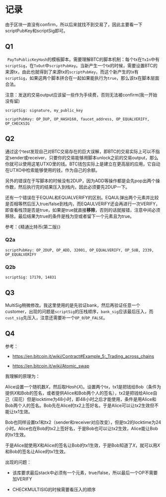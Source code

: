 # 记录

由于区块一直没有confirm，所以后来就找不到交易了，因此主要看一下scriptPubKey和scriptSig即可。

## Q1

` PayToPublicKeyHash`的模板脚本。需要理解BTC的脚本机制：每个tx在`TxIn`中有`scriptSig`，在`TxOut`中`scriptPubKey`。当新产生一个tx的时候，需要设置BTC的来源tx，由此也就得到了来源tx的`scriptPubKey`，而这个新产生的tx有`scriptSig`，如果这两个脚本拼合在一起如果能执行为`true`，那么该tx在脚本层面合法。

注意：发送的交易output应该留一些作为手续费，否则无法被confirm(我一开始没有留)

`scriptSig: signature, my_public_key`

`scriptPubKey: OP_DUP, OP_HASH160, faucet_address, OP_EQUALVERIFY, OP_CHECKSIG`

## Q2

通过这个test发现自己对BTC交易存在的巨大误解，即BTC的交易实际上可以不指定sender或receiver，只要你的交易能够用脚本unlock之前的交易output，那么你就可以使用这笔UTXO里的钱。BTC钱包实际上是建立在更高层的应用，它自动在UTXO中检索能够使用的钱，作为自己的余额。

另外的错误在于写脚本的时候没有2DUP，因为ADD等操作都是会先pop出两个操作数，然后执行完的结果压入到栈内，因此必须要先2DUP一下。

还有一个错误在于EQUAL和EQUALVERIFY的区别。EQAUL弹出两个元素并比较是否相等然后压入true/false到栈内，而EQAULVERIFY还会再进行一次VERIFY，即查看栈顶是否是true，如果是true就直接**移除**，否则的话就报错，注意中间必须移除。最后结果为true的条件是栈为空或者留下一个元素且为true。

参考：《精通比特币(第二版)》

### Q2a

`scriptPubKey: OP_2DUP, OP_ADD, 32001, OP_EQUALVERIFY, OP_SUB, 2339, OP_EQUALVERIFY`

### Q2b

`scriptSig: 17170, 14831`

## Q3

MultiSig稍微修改。我这里使用的是先验证bank，然后再验证任意一个customer，出现的问题是`scriptSig`的压栈顺序，`bank_sig`应该最后压入，而`cust_sig`先压入，注意还需要补一个`OP_0`/`OP_FALSE`。

## Q4

参考：

- https://en.bitcoin.it/wiki/Contract#Example_5:_Trading_across_chains

- https://en.bitcoin.it/wiki/Atomic_swap

我理解的原理为：

Alice设置一个随机数$X$，然后取$Hash(X)$。设置两个tx，tx1是把钱给Bob（条件为提供$X$和Bob的签名，或者提供Alice和Bob两个人的签名），tx2是把钱给Alice自己（双花）但是locktime为48小时，即48小时之后才能使用，条件是用Alice和Bob两个人的签名。Bob先在Alice的tx2上签好名，于是Alice可以让tx2生效但不能让tx1生效。

Bob也同样设置tx1和tx2（sender和receiver对应改变），但是tx2的locktime为24小时。Alice也在Bob的tx2上签好名，于是Bob也可以让tx2生效，Alice能让Bob的tx1生效。

于是Alice就使用$X$和Alice的签名让Bob的tx1生效，于是Bob知道了$X$，就可以用$X$和Bob的签名让Alice的tx1生效。

出现的问题：

- 该库要求最后stack中必须有一个元素，true/false，所以最后一个OP不需要加VERIFY

- CHECKMULTISIG的时候需要看压入的顺序